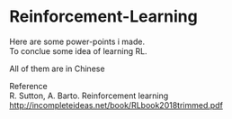 # Reinforcement-Learning

Here are some power-points i made.  
To conclue some idea of learning RL.  

All of them are in Chinese


Reference   
R. Sutton, A. Barto. Reinforcement learning      
http://incompleteideas.net/book/RLbook2018trimmed.pdf   

